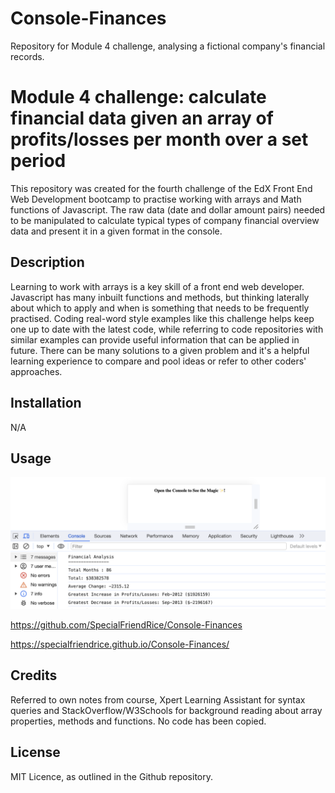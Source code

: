 # Console-Finances
Repository for Module 4 challenge, analysing a fictional company's financial records.


# Module 4 challenge: calculate financial data given an array of profits/losses per month over a set period

This repository was created for the fourth challenge of the EdX Front End Web Development bootcamp to practise working with arrays and Math functions of Javascript. The raw data (date and dollar amount pairs) needed to be manipulated to calculate typical types of company financial overview data and present it in a given format in the console. 

## Description

Learning to work with arrays is a key skill of a front end web developer. Javascript has many inbuilt functions and methods, but thinking laterally about which to apply and when is something that needs to be frequently practised. Coding real-word style examples like this challenge helps keep one up to date with the latest code, while referring to code repositories with similar examples can provide useful information that can be applied in future. There can be many solutions to a given problem and it's a helpful learning experience to compare and pool ideas or refer to other coders' approaches.

## Installation

N/A

## Usage

![Webpage screenshot showing console](./screenshotMod4Challenge.png)

https://github.com/SpecialFriendRice/Console-Finances

https://specialfriendrice.github.io/Console-Finances/


## Credits

Referred to own notes from course, Xpert Learning Assistant for syntax queries and StackOverflow/W3Schools for background reading about array properties, methods and functions. No code has been copied.

## License

MIT Licence, as outlined in the Github repository.
